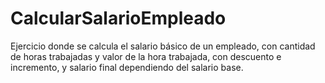 # CalcularSalarioEmpleado
Ejercicio donde se calcula el salario básico de un empleado, con cantidad de horas trabajadas y valor de la hora trabajada, con descuento e incremento, y salario final dependiendo del salario base.
